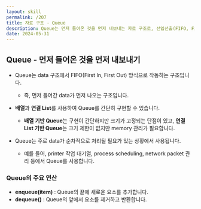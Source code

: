```yaml
---
layout: skill
permalink: /207
title: 자료 구조 - Queue
description: Queue는 먼저 들어온 것을 먼저 내보내는 자료 구조로, 선입선출(FIFO, First In First Out) 원칙을 따릅니다.
date: 2024-05-31
---
```



## Queue - 먼저 들어온 것을 먼저 내보내기

- Queue는 data 구조에서 FIFO(First In, First Out) 방식으로 작동하는 구조입니다.
    - 즉, 먼저 들어간 data가 먼저 나오는 구조입니다.

- **배열**과 **연결 List**를 사용하여 Queue를 간단히 구현할 수 있습니다.
    - **배열 기반 Queue**는 구현이 간단하지만 크기가 고정되는 단점이 있고, **연결 List 기반 Queue**는 크기 제한이 없지만 memory 관리가 필요합니다.

- Queue는 주로 data가 순차적으로 처리될 필요가 있는 상황에서 사용됩니다.
    - 예를 들어, printer 작업 대기열, process scheduling, network packet 관리 등에서 Queue를 사용합니다.


### Queue의 주요 연산

- **enqueue(item)** : Queue의 끝에 새로운 요소를 추가합니다.
- **dequeue()** : Queue의 앞에서 요소를 제거하고 반환합니다.


